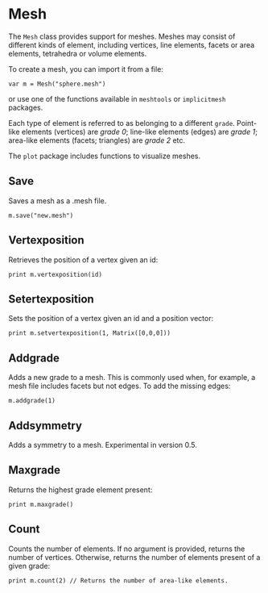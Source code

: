 [comment]: # (Mesh class help)
[version]: # (0.5)

# Mesh
[tagmesh]: # (Mesh)

The `Mesh` class provides support for meshes. Meshes may consist of different kinds of element, including vertices, line elements, facets or area elements, tetrahedra or volume elements.

To create a mesh, you can import it from a file:

    var m = Mesh("sphere.mesh")

or use one of the functions available in `meshtools` or `implicitmesh` packages.

Each type of element is referred to as belonging to a different `grade`. Point-like elements (vertices) are *grade 0*; line-like elements (edges) are *grade 1*; area-like elements (facets; triangles) are *grade 2* etc.

The `plot` package includes functions to visualize meshes.

[showsuptopics]: # (showsuptopics)

## Save
[tagsave]: # (Save)

Saves a mesh as a .mesh file.

    m.save("new.mesh")

## Vertexposition
[tagvertexposition]: # (vertexposition)

Retrieves the position of a vertex given an id:

    print m.vertexposition(id)

## Setertexposition
[tagsetvertexposition]: # (setvertexposition)

Sets the position of a vertex given an id and a position vector:

    print m.setvertexposition(1, Matrix([0,0,0]))

## Addgrade
[tagaddgrade]: # (addgrade)

Adds a new grade to a mesh. This is commonly used when, for example, a mesh file includes facets but not edges. To add the missing edges:

    m.addgrade(1)

## Addsymmetry
[tagaddsymmetry]: # (addsymmetry)

Adds a symmetry to a mesh. Experimental in version 0.5.

## Maxgrade
[tagmaxgrade]: # (maxgrade)

Returns the highest grade element present:

    print m.maxgrade()

## Count
[tagcount]: # (count)

Counts the number of elements. If no argument is provided, returns the number of vertices. Otherwise, returns the number of elements present of a given grade:

    print m.count(2) // Returns the number of area-like elements. 
